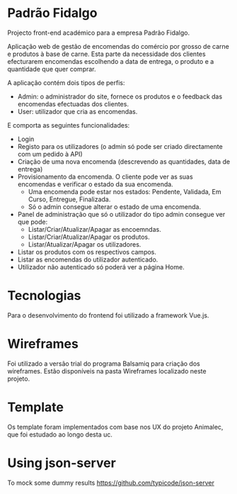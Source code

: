# Padrão Fidalgo
Projecto front-end académico para a empresa Padrão Fidalgo.

Aplicação web de gestão de encomendas do comércio por grosso de carne e produtos à base de carne. Esta parte da necessidade dos clientes efecturarem encomendas escolhendo a data de entrega, o produto e a quantidade que quer comprar.

A aplicação contém dois tipos de perfis:

* Admin: o administrador do site, fornece os produtos e o feedback das encomendas efectuadas dos clientes. 
* User: utilizador que cria as encomendas.

E comporta as seguintes funcionalidades:

* Login
* Registo para os utilizadores (o admin só pode ser criado directamente com um pedido à API)
* Criação de uma nova encomenda (descrevendo as quantidades, data de entrega)
* Provisionamento da encomenda. O cliente pode ver as suas encomendas e verificar o estado da sua encomenda.
    * Uma encomenda pode estar nos estados: Pendente, Validada, Em Curso, Entregue, Finalizada.
    * Só o admin consegue alterar o estado de uma encomenda.
* Panel de administração que só o utilizador do tipo admin consegue ver que pode:
    * Listar/Criar/Atualizar/Apagar as encoemndas.
    * Listar/Criar/Atualizar/Apagar os produtos.
    * Listar/Atualizar/Apagar os utilizadores.
* Listar os produtos com os respectivos campos.
* Listar as encomendas do utilizador autenticado. 
* Utilizador não autenticado só poderá ver a página Home.

# Tecnologias 

Para o desenvolvimento do frontend foi utilizado a framework Vue.js.

# Wireframes

Foi utilizado a versão trial do programa Balsamiq para criação dos wireframes. Estão disponíveis na pasta Wireframes localizado neste projeto.

# Template

Os template foram implementados com base nos UX do projeto Animalec, que foi estudado ao longo desta uc.

# Using json-server 
To mock some dummy results
https://github.com/typicode/json-server
